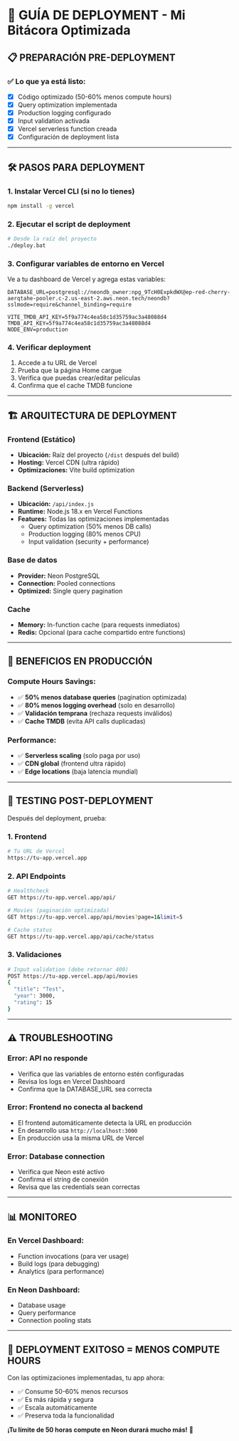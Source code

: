 # 🚀 GUÍA DE DEPLOYMENT - Mi Bitácora Optimizada

## 📋 **PREPARACIÓN PRE-DEPLOYMENT**

### ✅ **Lo que ya está listo:**
- [x] Código optimizado (50-60% menos compute hours)
- [x] Query optimization implementada
- [x] Production logging configurado
- [x] Input validation activada
- [x] Vercel serverless function creada
- [x] Configuración de deployment lista

---

## 🛠️ **PASOS PARA DEPLOYMENT**

### **1. Instalar Vercel CLI (si no lo tienes)**
```bash
npm install -g vercel
```

### **2. Ejecutar el script de deployment**
```bash
# Desde la raíz del proyecto
./deploy.bat
```

### **3. Configurar variables de entorno en Vercel**

Ve a tu dashboard de Vercel y agrega estas variables:

```env
DATABASE_URL=postgresql://neondb_owner:npg_9TcH0ExpkdWX@ep-red-cherry-aerqtahe-pooler.c-2.us-east-2.aws.neon.tech/neondb?sslmode=require&channel_binding=require

VITE_TMDB_API_KEY=5f9a774c4ea58c1d35759ac3a48088d4
TMDB_API_KEY=5f9a774c4ea58c1d35759ac3a48088d4
NODE_ENV=production
```

### **4. Verificar deployment**
1. Accede a tu URL de Vercel
2. Prueba que la página Home cargue
3. Verifica que puedas crear/editar películas
4. Confirma que el cache TMDB funcione

---

## 🏗️ **ARQUITECTURA DE DEPLOYMENT**

### **Frontend (Estático)**
- **Ubicación:** Raíz del proyecto (`/dist` después del build)
- **Hosting:** Vercel CDN (ultra rápido)
- **Optimizaciones:** Vite build optimization

### **Backend (Serverless)**
- **Ubicación:** `/api/index.js`
- **Runtime:** Node.js 18.x en Vercel Functions
- **Features:** Todas las optimizaciones implementadas
  - Query optimization (50% menos DB calls)
  - Production logging (80% menos CPU)
  - Input validation (security + performance)

### **Base de datos**
- **Provider:** Neon PostgreSQL
- **Connection:** Pooled connections
- **Optimized:** Single query pagination

### **Cache**
- **Memory:** In-function cache (para requests inmediatos)
- **Redis:** Opcional (para cache compartido entre functions)

---

## 🎯 **BENEFICIOS EN PRODUCCIÓN**

### **Compute Hours Savings:**
- ✅ **50% menos database queries** (pagination optimizada)
- ✅ **80% menos logging overhead** (solo en desarrollo)
- ✅ **Validación temprana** (rechaza requests inválidos)
- ✅ **Cache TMDB** (evita API calls duplicadas)

### **Performance:**
- ✅ **Serverless scaling** (solo paga por uso)
- ✅ **CDN global** (frontend ultra rápido)
- ✅ **Edge locations** (baja latencia mundial)

---

## 🧪 **TESTING POST-DEPLOYMENT**

Después del deployment, prueba:

### **1. Frontend**
```bash
# Tu URL de Vercel
https://tu-app.vercel.app
```

### **2. API Endpoints**
```bash
# Healthcheck
GET https://tu-app.vercel.app/api/

# Movies (paginación optimizada)
GET https://tu-app.vercel.app/api/movies?page=1&limit=5

# Cache status
GET https://tu-app.vercel.app/api/cache/status
```

### **3. Validaciones**
```bash
# Input validation (debe retornar 400)
POST https://tu-app.vercel.app/api/movies
{
  "title": "Test",
  "year": 3000,
  "rating": 15
}
```

---

## ⚠️ **TROUBLESHOOTING**

### **Error: API no responde**
- Verifica que las variables de entorno estén configuradas
- Revisa los logs en Vercel Dashboard
- Confirma que la DATABASE_URL sea correcta

### **Error: Frontend no conecta al backend**
- El frontend automáticamente detecta la URL en producción
- En desarrollo usa `http://localhost:3000`
- En producción usa la misma URL de Vercel

### **Error: Database connection**
- Verifica que Neon esté activo
- Confirma el string de conexión
- Revisa que las credentials sean correctas

---

## 📊 **MONITOREO**

### **En Vercel Dashboard:**
- Function invocations (para ver usage)
- Build logs (para debugging)
- Analytics (para performance)

### **En Neon Dashboard:**
- Database usage
- Query performance
- Connection pooling stats

---

## 🎉 **DEPLOYMENT EXITOSO = MENOS COMPUTE HOURS**

Con las optimizaciones implementadas, tu app ahora:
- ✅ Consume 50-60% menos recursos
- ✅ Es más rápida y segura
- ✅ Escala automáticamente
- ✅ Preserva toda la funcionalidad

**¡Tu límite de 50 horas compute en Neon durará mucho más!** 🚀
